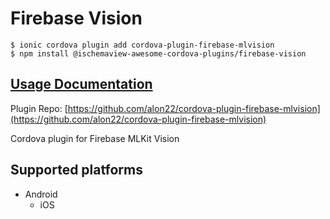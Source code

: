 # Firebase Vision

```
$ ionic cordova plugin add cordova-plugin-firebase-mlvision
$ npm install @ischemaview-awesome-cordova-plugins/firebase-vision
```

## [Usage Documentation](https://danielsogl.gitbook.io/awesome-cordova-plugins/plugins/firebase-vision/)

Plugin Repo: [https://github.com/alon22/cordova-plugin-firebase-mlvision](https://github.com/alon22/cordova-plugin-firebase-mlvision)

Cordova plugin for Firebase MLKit Vision

## Supported platforms

- Android
  - iOS
  


